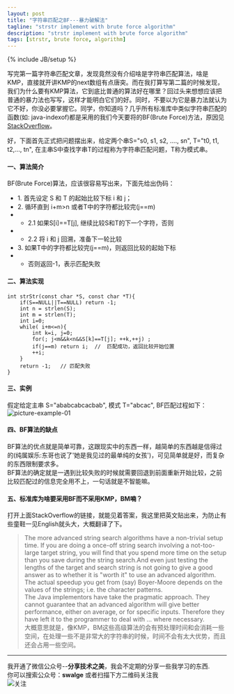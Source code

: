 ```yaml
---
layout: post
title: "字符串匹配之BF---暴力破解法"
tagline: "strstr implement with brute force algorithm"
description: "strstr implement with brute force algorithm"
tags: [strstr, brute force, algorithm]
---
```

{% include JB/setup %}

写完第一篇字符串匹配文章，发现竟然没有介绍啥是字符串匹配算法，啥是KMP，直接就开讲KMP的next数组有点唐突。而在我打算写第二篇的时候发现，我们为什么要有KMP算法，它到底比普通的算法好在哪里？回过头来想想应该把普通的暴力法也写写，这样才能明白它们的好。同时，不要以为它是暴力法就认为它不好，你没必要掌握它。同学，你知道吗？几乎所有标准库中类似字符串匹配的函数(如: java-indexof)都是采用的我们今天要将的BF(Brute Force)方法，原因见[StackOverflow][link-01]。  


好，下面首先正式把问题摆出来，给定两个串S="s0, s1, s2, ...., sn", T="t0, t1, t2,..., tn", 在主串S中查找字串T的过程称为字符串匹配问题，T称为模式串。  
  

#### 一、算法简介

BF(Brute Force)算法，应该很容易写出来，下面先给出伪码： 

 - 1\. 首先设定 S 和 T 的起始比较下标 i 和 j；
 - 2\. 循环直到 i+m>n 或者T中的字符都比较完(j==m)
 - - 2.1 如果S[i]==T[j], 继续比较S和T的下一个字符，否则
 - - 2.2 将 i 和 j 回溯，准备下一轮比较
 - 3\. 如果T中的字符都比较完(j==m)，则返回比较的起始下标
 - -   否则返回-1，表示匹配失败  


#### 二、算法实现  

    int strStr(const char *S, const char *T){
        if(S==NULL||T==NULL) return -1;
        int n = strlen(S);
        int m = strlen(T);
        int i=0;
        while( i+m<=n){
            int k=i, j=0;
            for(; j<m&&k<n&&S[k]==T[j]; ++k,++j) ;
            if(j==m) return i;  //  匹配成功，返回比较开始位置
            ++i;
        }
        return -1;   // 匹配失败
    }  
  

#### 三、实例  
假定给定主串 S="ababcabcacbab", 模式 T="abcac", BF匹配过程如下：  
![picture-example-01][example-01]  
  

#### 四、BF算法的缺点  
BF算法的优点就是简单可靠，这跟现实中的东西一样，越简单的东西越是信得过的(纯属娱乐:东哥也说了'她是我见过的最单纯的女孩')，可见简单就是好，而复杂的东西限制要求多。  
BF算法的确定就是一遇到比较失败的时候就需要回退到前面重新开始比较，之前比较匹配过的信息完全用不上，一句话就是不智能嘛。  
  
  
#### 五、标准库为啥要采用BF而不采用KMP，BM喃？  
打开上面StackOverflow的链接，就能见着答案，我这里把英文贴出来，为防止有些童鞋一见English就头大，大概翻译了下。  

> The more advanced string search algorithms have a non-trivial setup time. If you are doing a once-off string search involving a not-too-large target string, you will find that you spend more time on the setup than you save during the string search.And even just testing the lengths of the target and search string is not going to give a good answer as to whether it is "worth it" to use an advanced algorithm. The actual speedup you get from (say) Boyer-Moore depends on the values of the strings; i.e. the character patterns.  
The Java implementors have take the pragmatic approach. They cannot guarantee that an advanced algorithm will give better performance, either on average, or for specific inputs. Therefore they have left it to the programmer to deal with ... where necessary.   
 大概意思就是，像KMP，BM这些高级算法的会有预处理时间和会消耗一些空间，在处理一些不是非常大的字符串的时候，时间不会有太大优势，而且还会占用一些空间。   

-------------------------------------------------------
我开通了微信公众号--__分享技术之美__，我会不定期的分享一些我学习的东西.  
你可以搜索公众号：__swalge__ 或者扫描下方二维码关注我  
![关注][photo]  


[example-01]:http://imagle.github.io/static/img/bf-strstr-01.jpg
[link-01]:http://stackoverflow.com/questions/23146845/indexof-method-of-string-class-in-jdk-is-implemented-by-using-bf-why-not-use-km?noredirect=1#comment35393536_23146845
[photo]:http://imagle.github.io/static/img/photo.jpg
